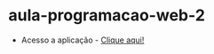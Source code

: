 # aula-programacao-web-2

- Acesso a aplicação - [Clique aqui!]([http://exemplo.com/](https://samuel-henrique6.github.io/aula-programacao-web-2/)https://samuel-henrique6.github.io/aula-programacao-web-2/)
